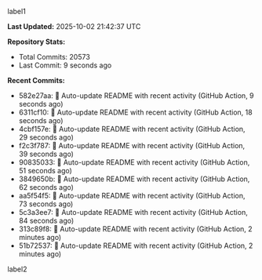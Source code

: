 
label1 
<!-- ACTIVITY_START -->
**Last Updated:** 2025-10-02 21:42:37 UTC

**Repository Stats:**
- Total Commits: 20573
- Last Commit: 9 seconds ago

**Recent Commits:**
- 582e27aa: 🤖 Auto-update README with recent activity (GitHub Action, 9 seconds ago)
- 6311cf10: 🤖 Auto-update README with recent activity (GitHub Action, 18 seconds ago)
- 4cbf157e: 🤖 Auto-update README with recent activity (GitHub Action, 29 seconds ago)
- f2c3f787: 🤖 Auto-update README with recent activity (GitHub Action, 39 seconds ago)
- 90835033: 🤖 Auto-update README with recent activity (GitHub Action, 51 seconds ago)
- 3849650b: 🤖 Auto-update README with recent activity (GitHub Action, 62 seconds ago)
- aa5f54f5: 🤖 Auto-update README with recent activity (GitHub Action, 73 seconds ago)
- 5c3a3ee7: 🤖 Auto-update README with recent activity (GitHub Action, 84 seconds ago)
- 313c89f8: 🤖 Auto-update README with recent activity (GitHub Action, 2 minutes ago)
- 51b72537: 🤖 Auto-update README with recent activity (GitHub Action, 2 minutes ago)
<!-- ACTIVITY_END -->

label2
